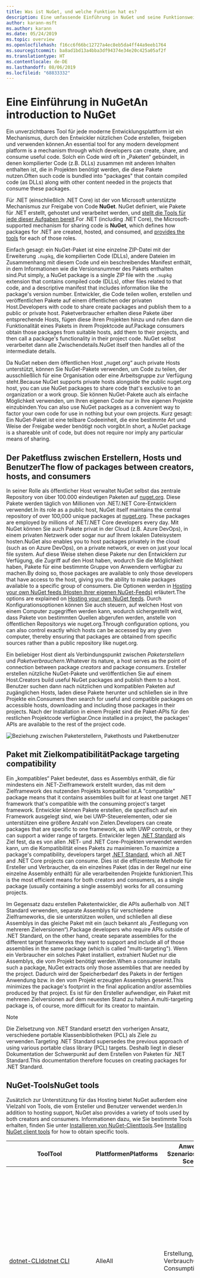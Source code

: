 ```yaml
---
title: Was ist NuGet, und welche Funktion hat es?
description: Eine umfassende Einführung in NuGet und seine Funktionsweise
author: karann-msft
ms.author: karann
ms.date: 05/24/2019
ms.topic: overview
ms.openlocfilehash: f16cc6f66bc12727a4ec8eb5da4ff44a9eeb1764
ms.sourcegitcommit: ba8ad1bd13a4bba3df94374e34e20c425a05af2f
ms.translationtype: HT
ms.contentlocale: de-DE
ms.lasthandoff: 08/06/2019
ms.locfileid: "68833332"
---
```

# <a name="an-introduction-to-nuget"></a><span data-ttu-id="59540-103">Eine Einführung in NuGet</span><span class="sxs-lookup"><span data-stu-id="59540-103">An introduction to NuGet</span></span>

<span data-ttu-id="59540-104">Ein unverzichtbares Tool für jede moderne Entwicklungsplattform ist ein Mechanismus, durch den Entwickler nützlichen Code erstellen, freigeben und verwenden können.</span><span class="sxs-lookup"><span data-stu-id="59540-104">An essential tool for any modern development platform is a mechanism through which developers can create, share, and consume useful code.</span></span> <span data-ttu-id="59540-105">Solch ein Code wird oft in „Paketen“ gebündelt, in denen kompilierter Code (z.B. DLLs) zusammen mit anderen Inhalten enthalten ist, die in Projekten benötigt werden, die diese Pakete nutzen.</span><span class="sxs-lookup"><span data-stu-id="59540-105">Often such code is bundled into "packages" that contain compiled code (as DLLs) along with other content needed in the projects that consume these packages.</span></span>

<span data-ttu-id="59540-106">Für .NET (einschließlich .NET Core) ist der von Microsoft unterstützte Mechanismus zur Freigabe von Code **NuGet**. NuGet definiert, wie Pakete für .NET erstellt, gehostet und verarbeitet werden, und [stellt die Tools für jede dieser Aufgaben bereit](install-nuget-client-tools.md).</span><span class="sxs-lookup"><span data-stu-id="59540-106">For .NET (including .NET Core), the Microsoft-supported mechanism for sharing code is **NuGet**, which defines how packages for .NET are created, hosted, and consumed, and [provides the tools](install-nuget-client-tools.md) for each of those roles.</span></span>

<span data-ttu-id="59540-107">Einfach gesagt: ein NuGet-Paket ist eine einzelne ZIP-Datei mit der Erweiterung `.nupkg`, die kompilierten Code (DLLs), andere Dateien im Zusammenhang mit diesem Code und ein beschreibendes Manifest enthält, in dem Informationen wie die Versionsnummer des Pakets enthalten sind.</span><span class="sxs-lookup"><span data-stu-id="59540-107">Put simply, a NuGet package is a single ZIP file with the `.nupkg` extension that contains compiled code (DLLs), other files related to that code, and a descriptive manifest that includes information like the package's version number.</span></span> <span data-ttu-id="59540-108">Entwickler, die Code teilen wollen, erstellen und veröffentlichen Pakete auf einem öffentlichen oder privaten Host.</span><span class="sxs-lookup"><span data-stu-id="59540-108">Developers with code to share create packages and publish them to a public or private host.</span></span> <span data-ttu-id="59540-109">Paketverbraucher erhalten diese Pakete über entsprechende Hosts, fügen diese ihren Projekten hinzu und rufen dann die Funktionalität eines Pakets in ihrem Projektcode auf.</span><span class="sxs-lookup"><span data-stu-id="59540-109">Package consumers obtain those packages from suitable hosts, add them to their projects, and then call a package's functionality in their project code.</span></span> <span data-ttu-id="59540-110">NuGet selbst verarbeitet dann alle Zwischendetails.</span><span class="sxs-lookup"><span data-stu-id="59540-110">NuGet itself then handles all of the intermediate details.</span></span>

<span data-ttu-id="59540-111">Da NuGet neben dem öffentlichen Host „nuget.org“ auch private Hosts unterstützt, können Sie NuGet-Pakete verwenden, um Code zu teilen, der ausschließlich für eine Organisation oder eine Arbeitsgruppe zur Verfügung steht.</span><span class="sxs-lookup"><span data-stu-id="59540-111">Because NuGet supports private hosts alongside the public nuget.org host, you can use NuGet packages to share code that's exclusive to an organization or a work group.</span></span> <span data-ttu-id="59540-112">Sie können NuGet-Pakete auch als einfache Möglichkeit verwenden, um Ihren eigenen Code nur in Ihre eigenen Projekte einzubinden.</span><span class="sxs-lookup"><span data-stu-id="59540-112">You can also use NuGet packages as a convenient way to factor your own code for use in nothing but your own projects.</span></span> <span data-ttu-id="59540-113">Kurz gesagt: Ein NuGet-Paket ist eine teilbare Codeeinheit, die eine bestimmte Art und Weise der Freigabe weder benötigt noch vorgibt.</span><span class="sxs-lookup"><span data-stu-id="59540-113">In short, a NuGet package is a shareable unit of code, but does not require nor imply any particular means of sharing.</span></span>

## <a name="the-flow-of-packages-between-creators-hosts-and-consumers"></a><span data-ttu-id="59540-114">Der Paketfluss zwischen Erstellern, Hosts und Benutzer</span><span class="sxs-lookup"><span data-stu-id="59540-114">The flow of packages between creators, hosts, and consumers</span></span>

<span data-ttu-id="59540-115">In seiner Rolle als öffentlicher Host verwaltet NuGet selbst das zentrale Repository von über 100.000 eindeutigen Paketen auf [nuget.org](https://www.nuget.org). Diese Pakete werden täglich von Millionen von .NET/.NET Core-Entwicklern verwendet.</span><span class="sxs-lookup"><span data-stu-id="59540-115">In its role as a public host, NuGet itself maintains the central repository of over 100,000 unique packages at [nuget.org](https://www.nuget.org). These packages are employed by millions of .NET/.NET Core developers every day.</span></span> <span data-ttu-id="59540-116">Mit NuGet können Sie auch Pakete privat in der Cloud (z.B. Azure DevOps), in einem privaten Netzwerk oder sogar nur auf Ihrem lokalen Dateisystem hosten.</span><span class="sxs-lookup"><span data-stu-id="59540-116">NuGet also enables you to host packages privately in the cloud (such as on Azure DevOps), on a private network, or even on just your local file system.</span></span> <span data-ttu-id="59540-117">Auf diese Weise stehen diese Pakete nur den Entwicklern zur Verfügung, die Zugriff auf den Host haben, wodurch Sie die Möglichkeit haben, Pakete für eine bestimmte Gruppe von Anwendern verfügbar zu machen.</span><span class="sxs-lookup"><span data-stu-id="59540-117">By doing so, those packages are available to only those developers that have access to the host, giving you the ability to make packages available to a specific group of consumers.</span></span> <span data-ttu-id="59540-118">Die Optionen werden in [Hosting your own NuGet feeds (Hosten Ihrer eigenen NuGet-Feeds)](hosting-packages/overview.md) erläutert.</span><span class="sxs-lookup"><span data-stu-id="59540-118">The options are explained on [Hosting your own NuGet feeds](hosting-packages/overview.md).</span></span> <span data-ttu-id="59540-119">Durch Konfigurationsoptionen können Sie auch steuern, auf welchen Host von einem Computer zugegriffen werden kann, wodurch sichergestellt wird, dass Pakete von bestimmten Quellen abgerufen werden, anstelle von öffentlichen Repositorys wie nuget.org.</span><span class="sxs-lookup"><span data-stu-id="59540-119">Through configuration options, you can also control exactly which hosts can be accessed by any given computer, thereby ensuring that packages are obtained from specific sources rather than a public repository like nuget.org.</span></span>

<span data-ttu-id="59540-120">Ein beliebiger Host dient als Verbindungspunkt zwischen *Paketerstellern* und *Paketverbrauchern*.</span><span class="sxs-lookup"><span data-stu-id="59540-120">Whatever its nature, a host serves as the point of connection between package *creators* and package *consumers*.</span></span> <span data-ttu-id="59540-121">Ersteller erstellen nützliche NuGet-Pakete und veröffentlichen Sie auf einem Host.</span><span class="sxs-lookup"><span data-stu-id="59540-121">Creators build useful NuGet packages and publish them to a host.</span></span> <span data-ttu-id="59540-122">Benutzer suchen dann nach nützlichen und kompatiblen Paketen auf zugänglichen Hosts, laden diese Pakete herunter und schließen sie in Ihre Projekte ein.</span><span class="sxs-lookup"><span data-stu-id="59540-122">Consumers then search for useful and compatible packages on accessible hosts, downloading and including those packages in their projects.</span></span> <span data-ttu-id="59540-123">Nach der Installation in einem Projekt sind die Paket-APIs für den restlichen Projektcode verfügbar.</span><span class="sxs-lookup"><span data-stu-id="59540-123">Once installed in a project, the packages' APIs are available to the rest of the project code.</span></span>

![Beziehung zwischen Paketerstellern, Pakethosts und Paketbenutzer](media/nuget-roles.png)

## <a name="package-targeting-compatibility"></a><span data-ttu-id="59540-125">Paket mit Zielkompatibilität</span><span class="sxs-lookup"><span data-stu-id="59540-125">Package targeting compatibility</span></span>

<span data-ttu-id="59540-126">Ein „kompatibles“ Paket bedeutet, dass es Assemblys enthält, die für mindestens ein .NET-Zielframework erstellt wurden, das mit dem Zielframework des nutzenden Projekts kompatibel ist.</span><span class="sxs-lookup"><span data-stu-id="59540-126">A "compatible" package means that it contains assemblies built for at least one target .NET framework that's compatible with the consuming project's target framework.</span></span> <span data-ttu-id="59540-127">Entwickler können Pakete erstellen, die spezifisch auf ein Framework ausgelegt sind, wie bei UWP-Steuerelementen, oder sie unterstützen eine größere Anzahl von Zielen.</span><span class="sxs-lookup"><span data-stu-id="59540-127">Developers can create packages that are specific to one framework, as with UWP controls, or they can support a wider range of targets.</span></span> <span data-ttu-id="59540-128">Entwickler legen [.NET Standard](/dotnet/standard/net-standard) als Ziel fest, da es von allen .NET- und .NET Core-Projekten verwendet werden kann, um die Kompatibilität eines Pakets zu maximieren.</span><span class="sxs-lookup"><span data-stu-id="59540-128">To maximize a package's compatibility, developers target [.NET Standard](/dotnet/standard/net-standard), which all .NET and .NET Core projects can consume.</span></span> <span data-ttu-id="59540-129">Dies ist die effizienteste Methode für Ersteller und Verbraucher, da ein einzelnes Paket (das in der Regel nur eine einzelne Assembly enthält) für alle verarbeitenden Projekte funktioniert.</span><span class="sxs-lookup"><span data-stu-id="59540-129">This is the most efficient means for both creators and consumers, as a single package (usually containing a single assembly) works for all consuming projects.</span></span>

<span data-ttu-id="59540-130">Im Gegensatz dazu erstellen Paketentwickler, die APIs außerhalb von .NET Standard verwenden, separate Assemblys für verschiedene Zielframeworks, die sie unterstützen wollen, und schließen all diese Assemblys in das gleiche Paket mit ein (auch bekannt als „Festlegung von mehreren Zielversionen“).</span><span class="sxs-lookup"><span data-stu-id="59540-130">Package developers who require APIs outside of .NET Standard, on the other hand, create separate assemblies for the different target frameworks they want to support and include all of those assemblies in the same package (which is called "multi-targeting").</span></span> <span data-ttu-id="59540-131">Wenn ein Verbraucher ein solches Paket installiert, extrahiert NuGet nur die Assemblys, die vom Projekt benötigt werden.</span><span class="sxs-lookup"><span data-stu-id="59540-131">When a consumer installs such a package, NuGet extracts only those assemblies that are needed by the project.</span></span> <span data-ttu-id="59540-132">Dadurch wird der Speicherbedarf des Pakets in der fertigen Anwendung bzw. in den vom Projekt erzeugten Assemblys gesenkt.</span><span class="sxs-lookup"><span data-stu-id="59540-132">This minimizes the package's footprint in the final application and/or assemblies produced by that project.</span></span> <span data-ttu-id="59540-133">Es ist für den Ersteller aufwendiger, ein Paket mit mehreren Zielversionen auf dem neuesten Stand zu halten.</span><span class="sxs-lookup"><span data-stu-id="59540-133">A multi-targeting package is, of course, more difficult for its creator to maintain.</span></span>

> [!Note]
> <span data-ttu-id="59540-134">Die Zielsetzung von .NET Standard ersetzt den vorherigen Ansatz, verschiedene portable Klassenbibliotheken (PCL) als Ziele zu verwenden.</span><span class="sxs-lookup"><span data-stu-id="59540-134">Targeting .NET Standard supersedes the previous approach of using various portable class library (PCL) targets.</span></span> <span data-ttu-id="59540-135">Deshalb liegt in dieser Dokumentation der Schwerpunkt auf dem Erstellen von Paketen für .NET Standard.</span><span class="sxs-lookup"><span data-stu-id="59540-135">This documentation therefore focuses on creating packages for .NET Standard.</span></span>

## <a name="nuget-tools"></a><span data-ttu-id="59540-136">NuGet-Tools</span><span class="sxs-lookup"><span data-stu-id="59540-136">NuGet tools</span></span>

<span data-ttu-id="59540-137">Zusätzlich zur Unterstützung für das Hosting bietet NuGet außerdem eine Vielzahl von Tools, die vom Ersteller und Benutzer verwendet werden.</span><span class="sxs-lookup"><span data-stu-id="59540-137">In addition to hosting support, NuGet also provides a variety of tools used by both creators and consumers.</span></span> <span data-ttu-id="59540-138">Informationen dazu, wie Sie bestimmte Tools erhalten, finden Sie unter [Installieren von NuGet-Clienttools](install-nuget-client-tools.md).</span><span class="sxs-lookup"><span data-stu-id="59540-138">See [Installing NuGet client tools](install-nuget-client-tools.md) for how to obtain specific tools.</span></span>

| <span data-ttu-id="59540-139">Tool</span><span class="sxs-lookup"><span data-stu-id="59540-139">Tool</span></span> | <span data-ttu-id="59540-140">Plattformen</span><span class="sxs-lookup"><span data-stu-id="59540-140">Platforms</span></span> | <span data-ttu-id="59540-141">Anwendbare Szenarios</span><span class="sxs-lookup"><span data-stu-id="59540-141">Applicable Scenarios</span></span> | <span data-ttu-id="59540-142">BESCHREIBUNG</span><span class="sxs-lookup"><span data-stu-id="59540-142">Description</span></span> |
| --- | --- | --- | --- |
| [<span data-ttu-id="59540-143">dotnet-CLI</span><span class="sxs-lookup"><span data-stu-id="59540-143">dotnet CLI</span></span>](consume-packages/install-use-packages-dotnet-cli.md) | <span data-ttu-id="59540-144">Alle</span><span class="sxs-lookup"><span data-stu-id="59540-144">All</span></span> | <span data-ttu-id="59540-145">Erstellung, Verbrauch</span><span class="sxs-lookup"><span data-stu-id="59540-145">Creation, Consumption</span></span> | <span data-ttu-id="59540-146">CLI-Tool für .NET Core- und .NET Standard-Bibliotheken und für Projekte im SDK-Stil für .NET Framework (Informationen finden Sie unter [SDK-Attribut](/dotnet/core/tools/csproj#additions)).</span><span class="sxs-lookup"><span data-stu-id="59540-146">CLI tool for .NET Core and .NET Standard libraries, and for SDK-style projects that target .NET Framework (see [SDK attribute](/dotnet/core/tools/csproj#additions)).</span></span> <span data-ttu-id="59540-147">Stellt bestimmte NuGet-CLI-Funktionen direkt in der .NET Core-Toolkette bereit.</span><span class="sxs-lookup"><span data-stu-id="59540-147">Provides certain NuGet CLI capabilities directly within the .NET Core tool chain.</span></span> <span data-ttu-id="59540-148">Ähnlich wie `nuget.exe`-CLI interagiert die dotnet-CLI nicht mit Visual Studio-Projekten.</span><span class="sxs-lookup"><span data-stu-id="59540-148">As with the `nuget.exe` CLI, the dotnet CLI does not interact with Visual Studio projects.</span></span> |
| [<span data-ttu-id="59540-149">nuget.exe-CLI</span><span class="sxs-lookup"><span data-stu-id="59540-149">nuget.exe CLI</span></span>](consume-packages/install-use-packages-nuget-cli.md) | <span data-ttu-id="59540-150">Alle</span><span class="sxs-lookup"><span data-stu-id="59540-150">All</span></span> | <span data-ttu-id="59540-151">Erstellung, Verbrauch</span><span class="sxs-lookup"><span data-stu-id="59540-151">Creation, Consumption</span></span> | <span data-ttu-id="59540-152">CLI-Tool für .NET Framework-Bibliotheken und Nicht-SDK-Projekte, die auf .NET Standard-Bibliotheken abzielen.</span><span class="sxs-lookup"><span data-stu-id="59540-152">CLI tool for .NET Framework libraries and non-SDK-style projects that target .NET Standard libraries.</span></span> <span data-ttu-id="59540-153">Bietet alle NuGet-Funktionen, mit einigen Befehlen, die speziell für Paketersteller bestimmt sind, anderen Befehlen, die nur für Benutzer, und wieder anderen, die für beide bestimmt sind.</span><span class="sxs-lookup"><span data-stu-id="59540-153">Provides all NuGet capabilities, with some commands applying specifically to package creators, some applying only to consumers, and others applying to both.</span></span> <span data-ttu-id="59540-154">Beispielsweise verwenden Paketersteller den Befehl `nuget pack` zum Erstellen eines Pakets aus verschiedenen Assemblys und zugehörigen Dateien, Paketverbraucher verwenden `nuget install`, um Pakete in einen Projektordner einzubinden, und alle verwenden `nuget config`, um NuGet-Konfigurationsvariablen festzulegen.</span><span class="sxs-lookup"><span data-stu-id="59540-154">For example, package creators use the `nuget pack` command to create a package from various assemblies and related files, package consumers use `nuget install` to include packages in a project folder, and everyone uses `nuget config` to set NuGet configuration variables.</span></span> <span data-ttu-id="59540-155">Als ein plattformunabhängiges Tool interagiert die NuGet-CLI nicht mit Visual Studio-Projekten.</span><span class="sxs-lookup"><span data-stu-id="59540-155">As a platform-agnostic tool, the NuGet CLI does not interact with Visual Studio projects.</span></span> |
| [<span data-ttu-id="59540-156">Paket-Manager-Konsole</span><span class="sxs-lookup"><span data-stu-id="59540-156">Package Manager Console</span></span>](consume-packages/install-use-packages-powershell.md) | <span data-ttu-id="59540-157">Visual Studio unter Windows</span><span class="sxs-lookup"><span data-stu-id="59540-157">Visual Studio on Windows</span></span> | <span data-ttu-id="59540-158">Verbrauch</span><span class="sxs-lookup"><span data-stu-id="59540-158">Consumption</span></span> | <span data-ttu-id="59540-159">Stellt [PowerShell-Befehle](reference/Powershell-Reference.md) zum Installieren und Verwalten von Paketen in Visual Studio-Projekten bereit.</span><span class="sxs-lookup"><span data-stu-id="59540-159">Provides [PowerShell commands](reference/Powershell-Reference.md) for installing and managing packages in Visual Studio projects.</span></span> |
| [<span data-ttu-id="59540-160">Benutzeroberfläche des Paket-Managers</span><span class="sxs-lookup"><span data-stu-id="59540-160">Package Manager UI</span></span>](consume-packages/install-use-packages-visual-studio.md) | <span data-ttu-id="59540-161">Visual Studio unter Windows</span><span class="sxs-lookup"><span data-stu-id="59540-161">Visual Studio on Windows</span></span> | <span data-ttu-id="59540-162">Verbrauch</span><span class="sxs-lookup"><span data-stu-id="59540-162">Consumption</span></span> | <span data-ttu-id="59540-163">Stellt eine einfache zu bedienende Benutzeroberfläche zum Installieren und Verwalten von Paketen in Visual Studio-Projekten bereit.</span><span class="sxs-lookup"><span data-stu-id="59540-163">Provides an easy-to-use UI for installing and managing packages in Visual Studio projects.</span></span> |
| [<span data-ttu-id="59540-164">Manage NuGet UI (Verwalten der NuGet-Benutzeroberfläche)</span><span class="sxs-lookup"><span data-stu-id="59540-164">Manage NuGet UI</span></span>](/visualstudio/mac/nuget-walkthrough) | <span data-ttu-id="59540-165">Visual Studio für Mac</span><span class="sxs-lookup"><span data-stu-id="59540-165">Visual Studio for Mac</span></span> | <span data-ttu-id="59540-166">Verbrauch</span><span class="sxs-lookup"><span data-stu-id="59540-166">Consumption</span></span> | <span data-ttu-id="59540-167">Stellt eine einfache zu bedienende Benutzeroberfläche zum Installieren und Verwalten von Paketen in Projekten von Visual Studio für Mac bereit.</span><span class="sxs-lookup"><span data-stu-id="59540-167">Provide an easy-to-use UI for installing and managing packages in Visual Studio for Mac projects.</span></span> |
| [<span data-ttu-id="59540-168">MSBuild</span><span class="sxs-lookup"><span data-stu-id="59540-168">MSBuild</span></span>](reference/msbuild-targets.md) | <span data-ttu-id="59540-169">Windows</span><span class="sxs-lookup"><span data-stu-id="59540-169">Windows</span></span> | <span data-ttu-id="59540-170">Erstellung, Verbrauch</span><span class="sxs-lookup"><span data-stu-id="59540-170">Creation, Consumption</span></span> | <span data-ttu-id="59540-171">Bietet die Möglichkeit zum Erstellen und Wiederherstellen von Paketen, die in einem Projekt direkt über die MSBuild-Toolkette verwendet werden.</span><span class="sxs-lookup"><span data-stu-id="59540-171">Provides the ability to create packages and restore packages used in a project directly through the MSBuild tool chain.</span></span> |

<span data-ttu-id="59540-172">Wie Sie sehen können, sind die NuGet-Tools, mit denen Sie arbeiten, stark davon abhängig, ob Sie Pakete erstellen, verwenden oder veröffentlichen und mit welcher Plattform Sie arbeiten.</span><span class="sxs-lookup"><span data-stu-id="59540-172">As you can see, the NuGet tools you work with depend greatly on whether you're creating, consuming, or publishing packages, and the platform on which you're working.</span></span> <span data-ttu-id="59540-173">Paketersteller sind in der Regel auch Benutzer, da sie auf Funktionalität aufbauen, die in anderen NuGet-Paketen vorhanden ist.</span><span class="sxs-lookup"><span data-stu-id="59540-173">Package creators are typically also consumers, as they build on top of functionality that exists in other NuGet packages.</span></span> <span data-ttu-id="59540-174">Und diese Pakete können natürlich wiederum von anderen abhängen.</span><span class="sxs-lookup"><span data-stu-id="59540-174">And those packages, of course, may in turn depend on still others.</span></span>

<span data-ttu-id="59540-175">Weitere Informationen finden Sie unter den Artikeln [Workflow für die Paketerstellung](create-packages/Overview-and-Workflow.md) und [Workflow für die Nutzung von Paketen](consume-packages/Overview-and-Workflow.md).</span><span class="sxs-lookup"><span data-stu-id="59540-175">For more information, start with the [Package creation workflow](create-packages/Overview-and-Workflow.md) and [Package consumption workflow](consume-packages/Overview-and-Workflow.md) articles.</span></span>

## <a name="managing-dependencies"></a><span data-ttu-id="59540-176">Verwalten von Abhängigkeiten</span><span class="sxs-lookup"><span data-stu-id="59540-176">Managing dependencies</span></span>

<span data-ttu-id="59540-177">Die Fähigkeit, einfach auf der Arbeit anderer aufbauen zu können, ist eines der stärksten Features eines Paketverwaltungssystems.</span><span class="sxs-lookup"><span data-stu-id="59540-177">The ability to easily build on the work of others is one of most powerful features of a package management system.</span></span> <span data-ttu-id="59540-178">Dementsprechend ist eine der wichtigsten Aufgaben von NuGet das Verwalten der Abhängigkeitsstruktur bzw. des „Diagramms“ für ein Projekt.</span><span class="sxs-lookup"><span data-stu-id="59540-178">Accordingly, much of what NuGet does is managing that dependency tree or "graph" on behalf of a project.</span></span> <span data-ttu-id="59540-179">Einfach ausgedrückt müssen Sie sich nur mit jenen Paketen selbst befassen, die Sie direkt in einem Projekt verwenden.</span><span class="sxs-lookup"><span data-stu-id="59540-179">Simply said, you need only concern yourself with those packages that you're directly using in a project.</span></span> <span data-ttu-id="59540-180">Wenn irgendeines dieser Pakete selbst andere Pakete verwendet (die wiederum weitere Pakete verwenden können), übernimmt NuGet alle der früheren Abhängigkeiten.</span><span class="sxs-lookup"><span data-stu-id="59540-180">If any of those packages themselves consume other packages (which can, in turn, consume still others), NuGet takes care of all those down-level dependencies.</span></span>

<span data-ttu-id="59540-181">Die folgende Abbildung zeigt ein Projekt, das von fünf Paketen abhängig ist, die wiederum von einer Reihe anderer abhängen.</span><span class="sxs-lookup"><span data-stu-id="59540-181">The following image shows a project that depends on five packages, which in turn depend on a number of others.</span></span>

![Ein Beispiel für ein NuGet-Abhängigkeitsdiagramm für ein .NET-Projekt](media/dependency-graph.png)

<span data-ttu-id="59540-183">Beachten Sie, dass einige Pakete mehrmals im Abhängigkeitsdiagramm angezeigt werden.</span><span class="sxs-lookup"><span data-stu-id="59540-183">Notice that some packages appear multiple times in the dependency graph.</span></span> <span data-ttu-id="59540-184">Beispielsweise gibt es drei verschiedene Benutzer des Pakets B, und jeder Benutzer könnte auch eine andere Version für das Paket (nicht gezeigt) angeben.</span><span class="sxs-lookup"><span data-stu-id="59540-184">For example, there are three different consumers of package B, and each consumer might also specify a different version for that package (not shown).</span></span> <span data-ttu-id="59540-185">Dieser Fall tritt häufig auf, insbesondere bei häufig verwendeten Paketen.</span><span class="sxs-lookup"><span data-stu-id="59540-185">This is a common occurrence, especially for widely-used packages.</span></span> <span data-ttu-id="59540-186">NuGet übernimmt alle schwierigen Aufgaben, um genau zu bestimmen, welche Version des Pakets B alle Benutzer zufriedenstellt.</span><span class="sxs-lookup"><span data-stu-id="59540-186">NuGet fortunately does all the hard work to determine exactly which version of package B satisfies all consumers.</span></span> <span data-ttu-id="59540-187">NuGet führt dies dann für alle anderen Pakete durch, unabhängig davon, wie ausführlich das Abhängigkeitsdiagramm wird.</span><span class="sxs-lookup"><span data-stu-id="59540-187">NuGet then does the same for all other packages, no matter how deep the dependency graph.</span></span>

<span data-ttu-id="59540-188">Weitere Details wie NuGet diesen Dienst ausführt finden Sie unter [Dependency resolution (Abhängigkeitsauflösung)](consume-packages/dependency-resolution.md).</span><span class="sxs-lookup"><span data-stu-id="59540-188">For more details on how NuGet performs this service, see [Dependency resolution](consume-packages/dependency-resolution.md).</span></span>

## <a name="tracking-references-and-restoring-packages"></a><span data-ttu-id="59540-189">Nachverfolgungsverweise und Wiederherstellen von Paketen</span><span class="sxs-lookup"><span data-stu-id="59540-189">Tracking references and restoring packages</span></span>

<span data-ttu-id="59540-190">Da Projekte zwischen Entwicklercomputern, Repositorys für die Quellcodeverwaltung, Buildservern usw. problemlos verschoben werden können, ist es höchst unpraktisch, dass binäre Assemblys von NuGet-Paketen direkt an ein Projekt gebunden bleiben.</span><span class="sxs-lookup"><span data-stu-id="59540-190">Because projects can easily move between developer computers, source control repositories, build servers, and so forth, it's highly impractical to keep the binary assemblies of NuGet packages directly bound to a project.</span></span> <span data-ttu-id="59540-191">Wäre das der Fall, wäre jede Kopie des Projekts unnötigerweise vergrößert (und deshalb eine Verschwendung von Speicherplatz in Repositorys zur Quellcodeverwaltung).</span><span class="sxs-lookup"><span data-stu-id="59540-191">Doing so would make each copy of the project unnecessarily bloated (and thereby waste space in source control repositories).</span></span> <span data-ttu-id="59540-192">Es wäre auch schwer, Binärdateien von Paketen auf neuere Versionen zu aktualisieren, da Updates auf alle Kopien des Projekts angewendet werden müssten.</span><span class="sxs-lookup"><span data-stu-id="59540-192">It would also make it very difficult to update package binaries to newer versions as updates would have to be applied across all copies of the project.</span></span>

<span data-ttu-id="59540-193">Stattdessen verwaltet NuGet eine einfach Verweisliste der Pakete von denen ein Projekt abhängig ist, einschließlich der Abhängigkeiten der obersten und untersten Ebenen.</span><span class="sxs-lookup"><span data-stu-id="59540-193">NuGet instead maintains a simple reference list of the packages upon which a project depends, including both top-level and down-level dependencies.</span></span> <span data-ttu-id="59540-194">D.h. wenn Sie ein Paket in ein Projekt von einem Host aus installieren, zeichnet NuGet die Paket-ID und Versionsnummer in der Verweisliste auf.</span><span class="sxs-lookup"><span data-stu-id="59540-194">That is, whenever you install a package from some host into a project, NuGet records the package identifier and version number in the reference list.</span></span> <span data-ttu-id="59540-195">(Wenn ein Paket deinstalliert wird, wird dieses natürlich aus der Liste entfernt.) NuGet bietet dann eine Möglichkeit, auf Anfrage alle Pakete, auf die verwiesen wird, wiederherzustellen, wie im Artikel [Wiederherstellen von Paketen](consume-packages/package-restore.md) beschrieben wird.</span><span class="sxs-lookup"><span data-stu-id="59540-195">(Uninstalling a package, of course, removes it from the list.) NuGet then provides a means to restore all referenced packages upon request, as described on [Package restore](consume-packages/package-restore.md).</span></span>

![Eine NuGet-Verweisliste wird bei Paketinstallation erstellt und kann zum Wiederherstellen von Paketen an einem anderen Ort verwendet werden.](media/nuget-restore.png)

<span data-ttu-id="59540-197">Mit der Verweisliste kann NuGet anschließend alle Pakete zu einem späteren Zeitpunkt neu installieren &mdash; also *wiederherstellen* &mdash; die von öffentlichen und bzw. oder privaten Hosts stammen.</span><span class="sxs-lookup"><span data-stu-id="59540-197">With only the reference list, NuGet can then reinstall&mdash;that is, *restore*&mdash;all of those packages from public and/or private hosts at any later time.</span></span> <span data-ttu-id="59540-198">Wenn Sie ein Projekt auf die Quellcodeverwaltung committen oder auf andere Weise freigeben, muss nur die Verweisliste enthalten sein. Es müssen keine Paketbinärdateien eingeschlossen werden (Näheres finden Sie unter [Pakete und Quellcodeverwaltung](consume-packages/packages-and-source-control.md)).</span><span class="sxs-lookup"><span data-stu-id="59540-198">When committing a project to source control, or sharing it in some other way, you include only the reference list and exclude any package binaries (see [Packages and source control](consume-packages/packages-and-source-control.md).)</span></span>

<span data-ttu-id="59540-199">Der Computer, der ein Projekt, z.B. einen Buildserver, erhält, der eine Kopie des Projekts als Teil eines automatisierten Bereitstellungssystems empfängt, fordert NuGet einfach auf, Abhängigkeiten wiederherzustellen, wenn sie benötigt werden.</span><span class="sxs-lookup"><span data-stu-id="59540-199">The computer that receives a project, such as a build server obtaining a copy of the project as part of an automated deployment system, simply asks NuGet to restore dependencies whenever they're needed.</span></span> <span data-ttu-id="59540-200">Buildsysteme, wie Azure DevOps, stellen „NuGet restore“-Schritte für exakt diesen Zweck bereit.</span><span class="sxs-lookup"><span data-stu-id="59540-200">Build systems like Azure DevOps provide "NuGet restore" steps for this exact purpose.</span></span> <span data-ttu-id="59540-201">Auf ähnliche Weise können Entwickler einen Befehl wie `nuget restore` (NuGet-CLI), `dotnet restore` (dotnet-CLI) oder `Install-Package` (Paket-Manager-Konsole) aufrufen, wenn sie eine Kopie eines Projekts erhalten (z.B. beim Kopieren eines Repositorys), um alle benötigten Pakete zu erhalten.</span><span class="sxs-lookup"><span data-stu-id="59540-201">Similarly, when developers obtain a copy of a project (as when cloning a repository), they can invoke command like `nuget restore` (NuGet CLI), `dotnet restore` (dotnet CLI), or `Install-Package` (Package Manager Console) to obtain all the necessary packages.</span></span> <span data-ttu-id="59540-202">Visual Studio seinerseits stellt Pakete beim Erstellen eines Projekts automatisch wieder her (vorausgesetzt, die automatische Wiederherstellung ist aktiviert, wie unter [Paketwiederherstellung](consume-packages/package-restore.md) beschrieben).</span><span class="sxs-lookup"><span data-stu-id="59540-202">Visual Studio, for its part, automatically restores packages when building a project (provided that automatic restore is enabled, as described on [Package restore](consume-packages/package-restore.md)).</span></span>

<span data-ttu-id="59540-203">Die primäre Rolle von NuGet bei Entwicklern liegt dann klar im Verwalten der Verweisliste für Ihr Projekt und im Bereitstellen der Möglichkeiten, um diese referenzierten Pakete effizient wiederherzustellen (und zu aktualisieren).</span><span class="sxs-lookup"><span data-stu-id="59540-203">Clearly, then, NuGet's primary role where developers are concerned is maintaining that reference list on behalf of your project and providing the means to efficiently restore (and update) those referenced packages.</span></span> <span data-ttu-id="59540-204">Die Liste wird in einem von zwei *Paketverwaltungsformaten* verwaltet:</span><span class="sxs-lookup"><span data-stu-id="59540-204">This list is maintained in one of two *package management formats*, as they're called:</span></span>

- <span data-ttu-id="59540-205">[PackageReference](consume-packages/package-references-in-project-files.md) (bzw. „Packen von Verweisen in Projektdateien“) | *(NuGet 4.0 und höher)* verwaltet eine Liste der Abhängigkeiten der obersten Ebene eines Projekts direkt in der Projektdatei, damit keine separate Datei benötigt wird.</span><span class="sxs-lookup"><span data-stu-id="59540-205">[PackageReference](consume-packages/package-references-in-project-files.md) (or "package references in project files") | *(NuGet 4.0+)* Maintains a list of a project's top-level dependencies directly within the project file, so no separate file is needed.</span></span> <span data-ttu-id="59540-206">Eine zugehörige Datei, `obj/project.assets.json`, wird dynamisch generiert, um das gesamte Abhängigkeitsdiagramm der von einem Projekt verwendeten Pakete zusammen mit allen untergeordneten Abhängigkeiten zu verwalten.</span><span class="sxs-lookup"><span data-stu-id="59540-206">An associated file, `obj/project.assets.json`, is dynamically generated to manage the overall dependency graph of the packages that a project uses along with all down-level dependencies.</span></span> <span data-ttu-id="59540-207">PackageReference wird immer von .NET Core-Projekten verwendet.</span><span class="sxs-lookup"><span data-stu-id="59540-207">PackageReference is always used by .NET Core projects.</span></span>

- <span data-ttu-id="59540-208">[`packages.config`](reference/packages-config.md): *(NuGet 1.0 und höher)* Eine XML-Datei, die eine flache Liste aller Abhängigkeiten im Projekt, einschließlich der Abhängigkeiten von anderen installierten Paketen, verwaltet.</span><span class="sxs-lookup"><span data-stu-id="59540-208">[`packages.config`](reference/packages-config.md): *(NuGet 1.0+)* An XML file that maintains a flat list of all dependencies in the project, including the dependencies of other installed packages.</span></span> <span data-ttu-id="59540-209">Installierte oder wiederhergestellte Pakete werden in einem `packages`-Ordner gespeichert.</span><span class="sxs-lookup"><span data-stu-id="59540-209">Installed or restored packages are stored in a `packages` folder.</span></span>

<span data-ttu-id="59540-210">Welches Paketverwaltungsformat in einen Projekt verwendet wird, hängt vom Projekttyp und der verfügbaren Version von NuGet (und bzw. oder Visual Studio) ab.</span><span class="sxs-lookup"><span data-stu-id="59540-210">Which package management format is employed in any given project depends on the project type, and the available version of NuGet (and/or Visual Studio).</span></span> <span data-ttu-id="59540-211">Suchen Sie nach `packages.config` im Projektstamm, nachdem Sie das erste Paket installiert haben, um zu überprüfen, welches Format verwendet wird.</span><span class="sxs-lookup"><span data-stu-id="59540-211">To check what format is being used, simply look for `packages.config` in the project root after installing your first package.</span></span> <span data-ttu-id="59540-212">Wenn die Datei nicht angezeigt wird, suchen Sie direkt in der Projektdatei nach einem \<PackageReference\>-Element.</span><span class="sxs-lookup"><span data-stu-id="59540-212">If you don't have that file, look in the project file directly for a \<PackageReference\> element.</span></span>

<span data-ttu-id="59540-213">Wenn Sie die Wahl haben, wird die Verwendung von PackageReference empfohlen.</span><span class="sxs-lookup"><span data-stu-id="59540-213">When you have a choice, we recommend using PackageReference.</span></span> <span data-ttu-id="59540-214">`packages.config` wird zu Legacyzwecken beibehalten und befindet sich nicht mehr in der aktiven Entwicklung.</span><span class="sxs-lookup"><span data-stu-id="59540-214">`packages.config` is maintained for legacy purposes and is no longer under active development.</span></span>

> [!Tip]
> <span data-ttu-id="59540-215">Verschiedene `nuget.exe`-CLI-Befehle, wie `nuget install`, fügen das Paket nicht automatisch zur Verweisliste hinzu.</span><span class="sxs-lookup"><span data-stu-id="59540-215">Various `nuget.exe` CLI commands, like `nuget install`, do not automatically add the package to the reference list.</span></span> <span data-ttu-id="59540-216">Die Liste wird bei der Installation eines Pakets mit dem Visual Studio-Paket-Manager (Benutzeroberfläche oder Konsole) und mit der `dotnet.exe`-CLI aktualisiert.</span><span class="sxs-lookup"><span data-stu-id="59540-216">The list is updated when installing a package with the Visual Studio Package Manager (UI or Console), and with `dotnet.exe` CLI.</span></span>

## <a name="what-else-does-nuget-do"></a><span data-ttu-id="59540-217">Was macht NuGet außerdem?</span><span class="sxs-lookup"><span data-stu-id="59540-217">What else does NuGet do?</span></span>

<span data-ttu-id="59540-218">Bisher haben Sie folgende Eigenschaften von NuGet kennengelernt:</span><span class="sxs-lookup"><span data-stu-id="59540-218">So far you've learned the following characteristics of NuGet:</span></span>

- <span data-ttu-id="59540-219">NuGet stellt das zentrale nuget.org-Repository mit Unterstützung von privatem Hosting bereit.</span><span class="sxs-lookup"><span data-stu-id="59540-219">NuGet provides the central nuget.org repository with support for private hosting.</span></span>
- <span data-ttu-id="59540-220">NuGet stellt die Tools zur Verfügung, die Entwickler benötigen, um Pakete zu erstellen, zu veröffentlichen und zu nutzen.</span><span class="sxs-lookup"><span data-stu-id="59540-220">NuGet provides the tools developers need for creating, publishing, and consuming packages.</span></span>
- <span data-ttu-id="59540-221">Besonders wichtig ist: NuGet verwaltet eine Verweisliste der Pakete, die in einem Projekt verwendet werden und verfügt über die Möglichkeit zum Wiederherstellen und Aktualisieren dieser Pakete aus dieser Liste.</span><span class="sxs-lookup"><span data-stu-id="59540-221">Most importantly, NuGet maintains a reference list of packages used in a project and the ability to restore and update those packages from that list.</span></span>

<span data-ttu-id="59540-222">Damit diese Prozesse effizient arbeiten, führt NuGet einige Optimierungen im Hintergrund durch.</span><span class="sxs-lookup"><span data-stu-id="59540-222">To make these processes work efficiently, NuGet does some behind-the-scenes optimizations.</span></span> <span data-ttu-id="59540-223">Insbesondere verwaltet NuGet einen Paketcache und einen globalen Paketordner, um die Installation und Neuinstallation zu beschleunigen.</span><span class="sxs-lookup"><span data-stu-id="59540-223">Most notably, NuGet manages a package cache and a global packages folder to shortcut installation and reinstallation.</span></span> <span data-ttu-id="59540-224">Der Cache verhindert das Herunterladen eines Pakets, das bereits auf dem Rechner installiert ist.</span><span class="sxs-lookup"><span data-stu-id="59540-224">The cache avoids downloading a package that's already been installed on the machine.</span></span> <span data-ttu-id="59540-225">Der globale Paketordner ermöglicht es mehreren Projekten, das gleiche installierte Paket gemeinsam zu nutzen, wodurch insgesamt der Speicherbedarf von NuGet auf dem Computer verringert wird.</span><span class="sxs-lookup"><span data-stu-id="59540-225">The global packages folder allows multiple projects to share the same installed package, thereby reducing NuGet's overall footprint on the computer.</span></span> <span data-ttu-id="59540-226">Der Cache und der globale Paketordner sind sehr hilfreich, wenn Sie häufig eine größere Anzahl von Paketen wiederherstellen, wie z.B. auf einem Buildserver.</span><span class="sxs-lookup"><span data-stu-id="59540-226">The cache and global packages folder are also very helpful when you're frequently restoring a larger number of packages, as on a build server.</span></span> <span data-ttu-id="59540-227">Weitere Informationen zu diesen Mechanismen finden Sie unter [Verwalten der globalen Paketordner und Cacheordner](consume-packages/managing-the-global-packages-and-cache-folders.md).</span><span class="sxs-lookup"><span data-stu-id="59540-227">For more details on these mechanisms, see [Managing the global packages and cache folders](consume-packages/managing-the-global-packages-and-cache-folders.md).</span></span>

<span data-ttu-id="59540-228">Innerhalb eines individuellen Projekts verwaltet NuGet den gesamten Abhängigkeitsdiagramm, was die Auflösung mehrerer Verweise auf verschiedene Versionen des selben Pakets enthält.</span><span class="sxs-lookup"><span data-stu-id="59540-228">Within an individual project, NuGet manages the overall dependency graph, which again includes resolving multiple references to different versions of the same package.</span></span> <span data-ttu-id="59540-229">Es ist üblich, dass ein Projekt eine Abhängigkeit von ein oder mehreren Paketen annimmt, die über die gleichen Abhängigkeiten verfügen.</span><span class="sxs-lookup"><span data-stu-id="59540-229">It's quite common that a project takes a dependency on one or more packages that themselves have the same dependencies.</span></span> <span data-ttu-id="59540-230">Einige der nützlichsten Hilfsprogrammpakete auf nuget.org werden von vielen anderen Paketen verwendet.</span><span class="sxs-lookup"><span data-stu-id="59540-230">Some of the most useful utility packages on nuget.org are employed by many other packages.</span></span> <span data-ttu-id="59540-231">Im gesamten Abhängigkeitsdiagramm, können dann sehr leicht zehn unterschiedliche Verweise auf verschiedene Versionen desselben Pakets vorkommen.</span><span class="sxs-lookup"><span data-stu-id="59540-231">In the entire dependency graph, then, you could easily have ten different references to different versions of the same package.</span></span> <span data-ttu-id="59540-232">NuGet sortiert aus, welche Version von allen Verbrauchern verwendet werden kann, um zu verhindern, dass mehrere Versionen eines Pakets in die Anwendung selbst platziert werden.</span><span class="sxs-lookup"><span data-stu-id="59540-232">To avoid bringing multiple versions of that package into the application itself, NuGet sorts out which single version can be used by all consumers.</span></span> <span data-ttu-id="59540-233">(Weitere Informationen finden Sie unter [Auflösung von Abhängigkeiten](consume-packages/dependency-resolution.md).)</span><span class="sxs-lookup"><span data-stu-id="59540-233">(For more information, see [Dependency Resolution](consume-packages/dependency-resolution.md).)</span></span>

<span data-ttu-id="59540-234">Darüber hinaus behält NuGet alle Spezifikationen im Zusammenhang mit der Struktur von Paketen (einschließlich [Lokalisierung](create-packages/creating-localized-packages.md) und [Debugsymbole](create-packages/symbol-packages.md)) und wie auf sie [verwiesen](consume-packages/package-references-in-project-files.md) wird (einschließlich [Versionsbereiche](reference/package-versioning.md#version-ranges-and-wildcards) und [Vorabversionen](create-packages/prerelease-packages.md)) bei. NuGet stellt auch verschiedene APIs für die programmgesteuerte Arbeit mit seinen Diensten bereit und unterstützt Entwickler, die Visual Studio-Erweiterungen und Projektvorlagen.</span><span class="sxs-lookup"><span data-stu-id="59540-234">Beyond that, NuGet maintains all the specifications related to how packages are structured (including [localization](create-packages/creating-localized-packages.md) and [debug symbols](create-packages/symbol-packages.md)) and how they are [referenced](consume-packages/package-references-in-project-files.md) (including [version ranges](reference/package-versioning.md#version-ranges-and-wildcards) and [pre-release versions](create-packages/prerelease-packages.md).) NuGet also provides various APIs to work with its services programmatically, and provides support for developers who write Visual Studio extensions and project templates.</span></span>

<span data-ttu-id="59540-235">Im Inhaltsverzeichnis dieser Dokumentation finden Sie alle hier dargestellten Funktionen und Versionshinweise, die bis zu den Anfängen von NuGet zurückgehen.</span><span class="sxs-lookup"><span data-stu-id="59540-235">Take a moment to browse the table of contents for this documentation, and you see all of these capabilities represented there, along with release notes dating back to NuGet's beginnings.</span></span>

## <a name="comments-contributions-and-issues"></a><span data-ttu-id="59540-236">Kommentare, Beiträge und Probleme</span><span class="sxs-lookup"><span data-stu-id="59540-236">Comments, contributions, and issues</span></span>

<span data-ttu-id="59540-237">Abschließend, freuen wir uns auf Kommentare und Beiträge zu dieser Dokumentation &mdash; klicken Sie einfach auf die Befehle **Feedback** und **Bearbeiten** auf einer beliebigen Seite, oder besuchen Sie das [docs-repository](https://github.com/NuGet/docs.microsoft.com-nuget/) oder die [docs issue list (docs-Problemliste)](https://github.com/NuGet/docs.microsoft.com-nuget/issues) auf GitHub.</span><span class="sxs-lookup"><span data-stu-id="59540-237">Finally, we very much welcome comments and contributions to this documentation&mdash;just select the **Feedback** and **Edit** commands on the top of any page, or visit the [docs repository](https://github.com/NuGet/docs.microsoft.com-nuget/) and [docs issue list](https://github.com/NuGet/docs.microsoft.com-nuget/issues) on GitHub.</span></span>

<span data-ttu-id="59540-238">Wir freuen uns auch über Beiträge zu NuGet selbst über seine [verschiedenen GitHub-Repositorys](https://github.com/NuGet/Home). NuGet-Probleme finden Sie auf [https://github.com/NuGet/home/issues](https://github.com/NuGet/home/issues).</span><span class="sxs-lookup"><span data-stu-id="59540-238">We also welcome contributions to NuGet itself through its [various GitHub repositories](https://github.com/NuGet/Home); NuGet issues can be found on [https://github.com/NuGet/home/issues](https://github.com/NuGet/home/issues).</span></span>

<span data-ttu-id="59540-239">Viel Vergnügen mit NuGet!</span><span class="sxs-lookup"><span data-stu-id="59540-239">Enjoy your NuGet experience!</span></span>
